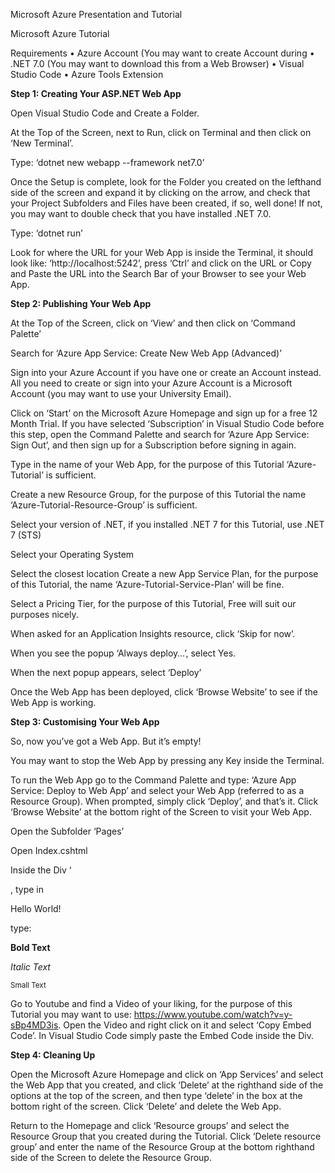 Microsoft Azure Presentation and Tutorial

Microsoft Azure Tutorial

Requirements
•	Azure Account (You may want to create Account during
•	.NET 7.0 (You may want to download this from a Web Browser)
•	Visual Studio Code
•	Azure Tools Extension

**Step 1: Creating Your ASP.NET Web App**

Open Visual Studio Code and Create a Folder.

At the Top of the Screen, next to Run, click on Terminal and then click on ‘New Terminal’.

Type: ‘dotnet new webapp --framework net7.0’

Once the Setup is complete, look for the Folder you created on the lefthand side of the screen and expand it by clicking on the arrow, and check that your Project Subfolders and Files have been created, if so, well done! If not, you may want to double check that you have installed .NET 7.0.

Type: ‘dotnet run’

Look for where the URL for your Web App is inside the Terminal, it should look like: ‘http://localhost:5242’, press ‘Ctrl’ and click on the URL or Copy and Paste the URL into the Search Bar of your Browser to see your Web App.

**Step 2: Publishing Your Web App**

At the Top of the Screen, click on ‘View’ and then click on ‘Command Palette’

Search for ‘Azure App Service: Create New Web App (Advanced)’

Sign into your Azure Account if you have one or create an Account instead. All you need to create or sign into your Azure Account is a Microsoft Account (you may want to use your University Email).

Click on ‘Start’ on the Microsoft Azure Homepage and sign up for a free 12 Month Trial. If you have selected ‘Subscription’ in Visual Studio Code before this step, open the Command Palette and search for ‘Azure App Service: Sign Out’, and then sign up for a Subscription before signing in again.

Type in the name of your Web App, for the purpose of this Tutorial ‘Azure-Tutorial’ is sufficient.

Create a new Resource Group, for the purpose of this Tutorial the name ‘Azure-Tutorial-Resource-Group’ is sufficient.

Select your version of .NET, if you installed .NET 7 for this Tutorial, use .NET 7 (STS)

Select your Operating System

Select the closest location
Create a new App Service Plan, for the purpose of this Tutorial, the name ‘Azure-Tutorial-Service-Plan’ will be fine.

Select a Pricing Tier, for the purpose of this Tutorial, Free will suit our purposes nicely.

When asked for an Application Insights resource, click ‘Skip for now’.

When you see the popup ‘Always deploy…’, select Yes.

When the next popup appears, select ‘Deploy’

Once the Web App has been deployed, click ‘Browse Website’ to see if the Web App is working.

**Step 3: Customising Your Web App**

So, now you’ve got a Web App. But it’s empty!

You may want to stop the Web App by pressing any Key inside the Terminal.

To run the Web App go to the Command Palette and type: ‘Azure App Service: Deploy to Web App’ and select your Web App (referred to as a Resource Group). When prompted, simply click ‘Deploy’, and that’s it. Click ‘Browse Website’ at the bottom right of the Screen to visit your Web App.

Open the Subfolder ‘Pages’

Open Index.cshtml

Inside the Div ‘<div class=”text-center”>, type in <p>Hello World!</p>  type:

<p><b>Bold Text</b></p>
<p><i>Italic Text</i></p>
<p><small>Small Text</small><p>

Go to Youtube and find a Video of your liking, for the purpose of this Tutorial you may want to use: https://www.youtube.com/watch?v=y-sBp4MD3is. Open the Video and right click on it and select ‘Copy Embed Code’. In Visual Studio Code simply paste the Embed Code inside the Div.

**Step 4: Cleaning Up**

Open the Microsoft Azure Homepage and click on ‘App Services’ and select the Web App that you created, and click ‘Delete’ at the righthand side of the options at the top of the screen, and then type ‘delete’ in the box at the bottom right of the screen. Click ‘Delete’ and delete the Web App.

Return to the Homepage and click ‘Resource groups’ and select the Resource Group that you created during the Tutorial. Click ‘Delete resource group’ and enter the name of the Resource Group at the bottom righthand side of the Screen to delete the Resource Group.
